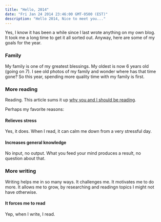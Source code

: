 ```yaml
---
title: "Hello, 2014"
date: "Fri Jan 24 2014 23:46:00 GMT-0500 (EST)"
description: "Hello 2014, Nice to meet you..."
---
```



Yes, I know it has been a while since I last wrote anything on my own blog. It took me a long time to get it all sorted out. Anyway, here are some of my goals for the year. 

### Family 
My family is one of my greatest blessings. My oldest is now 6 years old (going on 7). I see old photos of my family and wonder where has that time gone? So this year, spending more quality time with my family is first. 

### More reading

Reading. This article sums it up [why you and I should be reading](http://www.huffingtonpost.com/2013/10/12/health-benefits-reading_n_4081258.html). 

Perhaps my favorite reasons:

#### Relieves stress
Yes, it does. When I read, it can calm me down from a very stressful day. 

#### Increases general knowledge
No input, no output. What you feed your mind produces a result, no question about that.


### More writing

Writing helps me in so many ways. It challenges me. It motivates me to do more. It allows me to grow, by researching and readingn topics I might not have otherwise. 

#### It forces me to read
Yep, when I write, I read.
